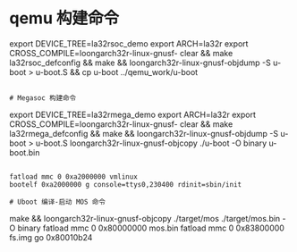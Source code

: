 # qemu 构建命令
export DEVICE_TREE=la32rsoc_demo
export ARCH=la32r
export CROSS_COMPILE=loongarch32r-linux-gnusf-
clear && make la32rsoc_defconfig && make && loongarch32r-linux-gnusf-objdump -S u-boot > u-boot.S && cp u-boot ../qemu_work/u-boot
```

# Megasoc 构建命令
```
export DEVICE_TREE=la32rmega_demo
export ARCH=la32r
export CROSS_COMPILE=loongarch32r-linux-gnusf-
clear && make la32rmega_defconfig && make && loongarch32r-linux-gnusf-objdump -S u-boot > u-boot.S
loongarch32r-linux-gnusf-objcopy ./u-boot -O binary u-boot.bin
```

fatload mmc 0 0xa2000000 vmlinux
bootelf 0xa2000000 g console=ttys0,230400 rdinit=sbin/init

# Uboot 编译-启动 MOS 命令
```
make && loongarch32r-linux-gnusf-objcopy ./target/mos ./target/mos.bin -O binary
fatload mmc 0 0x80000000 mos.bin
fatload mmc 0 0x83800000 fs.img
go 0x80010b24
```
